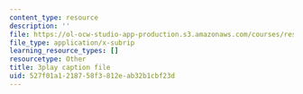 ```yaml
---
content_type: resource
description: ''
file: https://ol-ocw-studio-app-production.s3.amazonaws.com/courses/res-9-003-brains-minds-and-machines-summer-course-summer-2015/527f01a1218758f3812eab32b1cbf23d_juRiFivEj8s.vtt
file_type: application/x-subrip
learning_resource_types: []
resourcetype: Other
title: 3play caption file
uid: 527f01a1-2187-58f3-812e-ab32b1cbf23d
---
```

